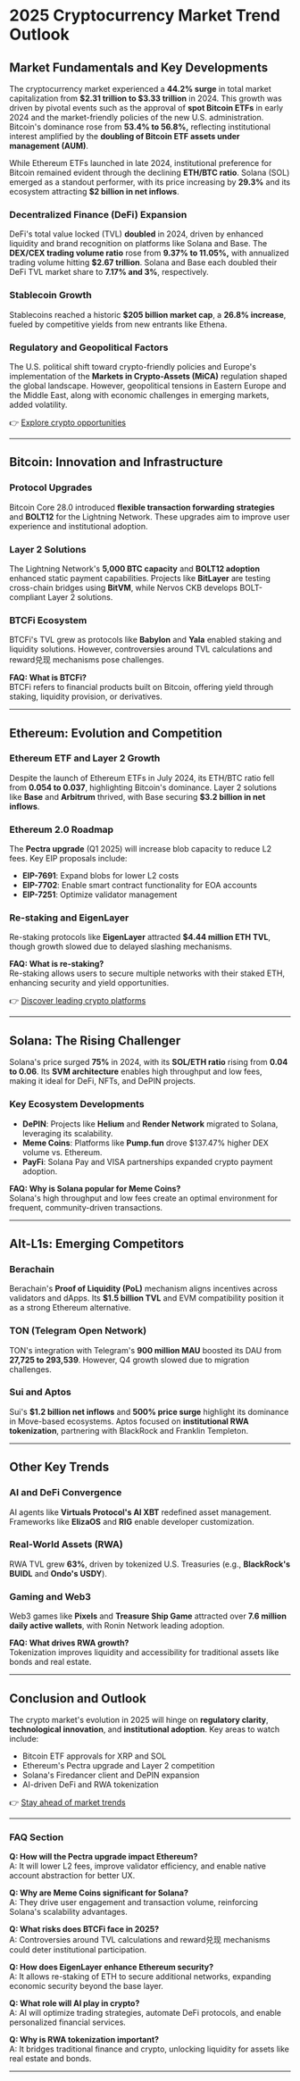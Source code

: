 # 2025 Cryptocurrency Market Trend Outlook  

## Market Fundamentals and Key Developments  

The cryptocurrency market experienced a **44.2% surge** in total market capitalization from **$2.31 trillion to $3.33 trillion** in 2024. This growth was driven by pivotal events such as the approval of **spot Bitcoin ETFs** in early 2024 and the market-friendly policies of the new U.S. administration. Bitcoin's dominance rose from **53.4% to 56.8%,** reflecting institutional interest amplified by the **doubling of Bitcoin ETF assets under management (AUM)**.  

While Ethereum ETFs launched in late 2024, institutional preference for Bitcoin remained evident through the declining **ETH/BTC ratio**. Solana (SOL) emerged as a standout performer, with its price increasing by **29.3%** and its ecosystem attracting **$2 billion in net inflows**.  

### Decentralized Finance (DeFi) Expansion  
DeFi's total value locked (TVL) **doubled** in 2024, driven by enhanced liquidity and brand recognition on platforms like Solana and Base. The **DEX/CEX trading volume ratio** rose from **9.37% to 11.05%,** with annualized trading volume hitting **$2.67 trillion**. Solana and Base each doubled their DeFi TVL market share to **7.17% and 3%**, respectively.  

### Stablecoin Growth  
Stablecoins reached a historic **$205 billion market cap**, a **26.8% increase**, fueled by competitive yields from new entrants like Ethena.  

### Regulatory and Geopolitical Factors  
The U.S. political shift toward crypto-friendly policies and Europe's implementation of the **Markets in Crypto-Assets (MiCA)** regulation shaped the global landscape. However, geopolitical tensions in Eastern Europe and the Middle East, along with economic challenges in emerging markets, added volatility.  

👉 [Explore crypto opportunities](https://bit.ly/okx-bonus)  

---

## Bitcoin: Innovation and Infrastructure  

### Protocol Upgrades  
Bitcoin Core 28.0 introduced **flexible transaction forwarding strategies** and **BOLT12** for the Lightning Network. These upgrades aim to improve user experience and institutional adoption.  

### Layer 2 Solutions  
The Lightning Network's **5,000 BTC capacity** and **BOLT12 adoption** enhanced static payment capabilities. Projects like **BitLayer** are testing cross-chain bridges using **BitVM**, while Nervos CKB develops BOLT-compliant Layer 2 solutions.  

### BTCFi Ecosystem  
BTCFi's TVL grew as protocols like **Babylon** and **Yala** enabled staking and liquidity solutions. However, controversies around TVL calculations and reward兑现 mechanisms pose challenges.  

**FAQ: What is BTCFi?**  
BTCFi refers to financial products built on Bitcoin, offering yield through staking, liquidity provision, or derivatives.  

---

## Ethereum: Evolution and Competition  

### Ethereum ETF and Layer 2 Growth  
Despite the launch of Ethereum ETFs in July 2024, its ETH/BTC ratio fell from **0.054 to 0.037**, highlighting Bitcoin's dominance. Layer 2 solutions like **Base** and **Arbitrum** thrived, with Base securing **$3.2 billion in net inflows**.  

### Ethereum 2.0 Roadmap  
The **Pectra upgrade** (Q1 2025) will increase blob capacity to reduce L2 fees. Key EIP proposals include:  
- **EIP-7691**: Expand blobs for lower L2 costs  
- **EIP-7702**: Enable smart contract functionality for EOA accounts  
- **EIP-7251**: Optimize validator management  

### Re-staking and EigenLayer  
Re-staking protocols like **EigenLayer** attracted **$4.44 million ETH TVL**, though growth slowed due to delayed slashing mechanisms.  

**FAQ: What is re-staking?**  
Re-staking allows users to secure multiple networks with their staked ETH, enhancing security and yield opportunities.  

👉 [Discover leading crypto platforms](https://bit.ly/okx-bonus)  

---

## Solana: The Rising Challenger  

Solana's price surged **75%** in 2024, with its **SOL/ETH ratio** rising from **0.04 to 0.06**. Its **SVM architecture** enables high throughput and low fees, making it ideal for DeFi, NFTs, and DePIN projects.  

### Key Ecosystem Developments  
- **DePIN**: Projects like **Helium** and **Render Network** migrated to Solana, leveraging its scalability.  
- **Meme Coins**: Platforms like **Pump.fun** drove $137.47% higher DEX volume vs. Ethereum.  
- **PayFi**: Solana Pay and VISA partnerships expanded crypto payment adoption.  

**FAQ: Why is Solana popular for Meme Coins?**  
Solana's high throughput and low fees create an optimal environment for frequent, community-driven transactions.  

---

## Alt-L1s: Emerging Competitors  

### Berachain  
Berachain's **Proof of Liquidity (PoL)** mechanism aligns incentives across validators and dApps. Its **$1.5 billion TVL** and EVM compatibility position it as a strong Ethereum alternative.  

### TON (Telegram Open Network)  
TON's integration with Telegram's **900 million MAU** boosted its DAU from **27,725 to 293,539**. However, Q4 growth slowed due to migration challenges.  

### Sui and Aptos  
Sui's **$1.2 billion net inflows** and **500% price surge** highlight its dominance in Move-based ecosystems. Aptos focused on **institutional RWA tokenization**, partnering with BlackRock and Franklin Templeton.  

---

## Other Key Trends  

### AI and DeFi Convergence  
AI agents like **Virtuals Protocol's AI XBT** redefined asset management. Frameworks like **ElizaOS** and **RIG** enable developer customization.  

### Real-World Assets (RWA)  
RWA TVL grew **63%**, driven by tokenized U.S. Treasuries (e.g., **BlackRock's BUIDL** and **Ondo's USDY**).  

### Gaming and Web3  
Web3 games like **Pixels** and **Treasure Ship Game** attracted over **7.6 million daily active wallets**, with Ronin Network leading adoption.  

**FAQ: What drives RWA growth?**  
Tokenization improves liquidity and accessibility for traditional assets like bonds and real estate.  

---

## Conclusion and Outlook  

The crypto market's evolution in 2025 will hinge on **regulatory clarity**, **technological innovation**, and **institutional adoption**. Key areas to watch include:  
- Bitcoin ETF approvals for XRP and SOL  
- Ethereum's Pectra upgrade and Layer 2 competition  
- Solana's Firedancer client and DePIN expansion  
- AI-driven DeFi and RWA tokenization  

👉 [Stay ahead of market trends](https://bit.ly/okx-bonus)  

--- 

### FAQ Section  

**Q: How will the Pectra upgrade impact Ethereum?**  
A: It will lower L2 fees, improve validator efficiency, and enable native account abstraction for better UX.  

**Q: Why are Meme Coins significant for Solana?**  
A: They drive user engagement and transaction volume, reinforcing Solana's scalability advantages.  

**Q: What risks does BTCFi face in 2025?**  
A: Controversies around TVL calculations and reward兑现 mechanisms could deter institutional participation.  

**Q: How does EigenLayer enhance Ethereum security?**  
A: It allows re-staking of ETH to secure additional networks, expanding economic security beyond the base layer.  

**Q: What role will AI play in crypto?**  
A: AI will optimize trading strategies, automate DeFi protocols, and enable personalized financial services.  

**Q: Why is RWA tokenization important?**  
A: It bridges traditional finance and crypto, unlocking liquidity for assets like real estate and bonds.  

--- 
